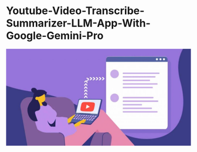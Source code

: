 # Youtube-Video-Transcribe-Summarizer-LLM-App-With-Google-Gemini-Pro

![](https://github.com/sujikathir/Youtube-Video-Transcribe-Summarizer-LLM-App-With-Google-Gemini-Pro/blob/main/source/cover%20pic.png)
